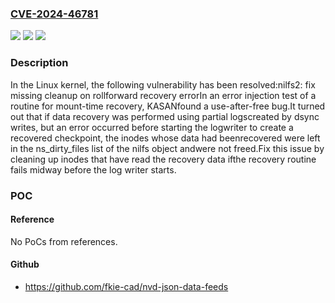 ### [CVE-2024-46781](https://cve.mitre.org/cgi-bin/cvename.cgi?name=CVE-2024-46781)
![](https://img.shields.io/static/v1?label=Product&message=Linux&color=blue)
![](https://img.shields.io/static/v1?label=Version&message=0f3e1c7f23f8%3C%2035a9a7a7d946%20&color=brighgreen)
![](https://img.shields.io/static/v1?label=Vulnerability&message=n%2Fa&color=brighgreen)

### Description

In the Linux kernel, the following vulnerability has been resolved:nilfs2: fix missing cleanup on rollforward recovery errorIn an error injection test of a routine for mount-time recovery, KASANfound a use-after-free bug.It turned out that if data recovery was performed using partial logscreated by dsync writes, but an error occurred before starting the logwriter to create a recovered checkpoint, the inodes whose data had beenrecovered were left in the ns_dirty_files list of the nilfs object andwere not freed.Fix this issue by cleaning up inodes that have read the recovery data ifthe recovery routine fails midway before the log writer starts.

### POC

#### Reference
No PoCs from references.

#### Github
- https://github.com/fkie-cad/nvd-json-data-feeds

